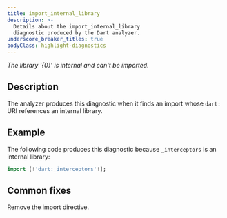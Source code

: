 ```yaml
---
title: import_internal_library
description: >-
  Details about the import_internal_library
  diagnostic produced by the Dart analyzer.
underscore_breaker_titles: true
bodyClass: highlight-diagnostics
---
```


_The library '{0}' is internal and can't be imported._

## Description

The analyzer produces this diagnostic when it finds an import whose `dart:`
URI references an internal library.

## Example

The following code produces this diagnostic because `_interceptors` is an
internal library:

```dart
import [!'dart:_interceptors'!];
```

## Common fixes

Remove the import directive.

